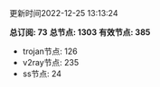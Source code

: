 更新时间2022-12-25 13:13:24

**总订阅: 73**
**总节点: 1303**
**有效节点: 385**
- trojan节点: 126
- v2ray节点: 235
- ss节点: 24

